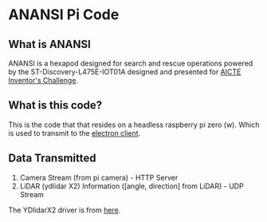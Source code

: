 # ANANSI Pi Code

## What is ANANSI

ANANSI is a hexapod designed for search and rescue operations powered by the ST-Discovery-L475E-IOT01A designed and presented for [AICTE Inventor's Challenge](https://community.arm.com/the-inventors-challenge-2024).

## What is this code?

This is the code that that resides on a headless raspberry pi zero (w). Which is used to transmit to the [electron client](https://github.com/shanten/ANANSI-Electron-Client).

## Data Transmitted 

1. Camera Stream (from pi camera) - HTTP Server  
2. LiDAR (ydlidar X2) Information ([angle, direction] from LiDAR) - UDP Stream  

The YDlidarX2 driver is from [here](https://github.com/smlaage/YDLidarX2).